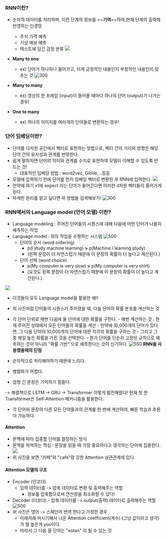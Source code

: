 ### RNN이란?

- 순차적 데이터를 처리하며, 이전 단계의 정보를 ==**기억**==하여 현재 단계의 출력에 반영하는 신경망
  - 주식 가격 예측
  - 기상 예보 예측
  - 텍스트에 담긴 감정 분류
    ![](https://i.imgur.com/GaXurmj.png)
- **Many to one**

  - ex) 단어가 하나하나 들어가고, 이게 긍정적인 내용인지 부정적인 내용인지 맞추는 것
    ![300](https://i.imgur.com/XVQJk3w.png)

- **Many to many**
  - ex) 영상의 한 프레임 (input)이 들어올 때마다 하나의 단어 (output)가 나가는 경우!
- **One to many**
  - ex) 하나의 이미지를 여러개의 단어들로 변환하는 경우!

### 단어 임베딩이란?

- 단어를 다차원 공간에서 벡터로 표현하는 방법으로, 벡터 간의 거리와 방향은 해당 단어 간의 유사성과 관계를 반영한다.
- 쉽게 말하자면 단어의 의미와 관계를 수치로 표현하여 모델이 이해할 수 있도록 만드는 것!
  - 대표적인 임베딩 방법 : word2vec, GloVe, ..등등
- 모델에 입력하기 전에 단어를 먼저 임베딩 벡터로 변환한 후 RNN에 입력한다.
  ![](https://i.imgur.com/QkqWu1h.png)
- 만약에 여기 x1에 expect 라는 단어가 들어간다면 이러한 d차원 벡터들이 들어가게 된다.
- 자세한 원리를 알고 싶다면 위 방법들 검색해보기!
  ![300](https://i.imgur.com/aGhlPKT.png)

### RNN에서의 Language model (언어 모델) 이란?

- Language modeling : 주어진 단어들의 시퀀스에 대해 다음에 어떤 단어가 나올지 예측하는 작업
- Language model : 위의 작업을 수행하는 시스템
  ![500](https://i.imgur.com/TjVLeLB.png)
  - 단어의 순서 (word ordering)
    - p(I study machine learning) **>** p(Machine I learning study)
    - (왼쪽 문장이 더 자연스럽기 때문에 이 문장의 확률이 더 높다고 계산된다.)
  - 단어 선택 (word choice)
    - p(My computer is very slow) **>** p(My computer is very shirt)
    - (요것도 왼쪽 문장이 더 자연스럽기 때문에 이 문장의 확률이 더 높다고 계산된다.)

![](https://i.imgur.com/IwJ5R8v.png)

- 이것들이 모두 Language model을 활용한 예!!

- 위 사진처럼 단어들의 시퀀스가 주어졌을 때, 다음 단어의 확률 분포를 계산하는 것
- 각 단어 단위로 매번 다음에 올 단어에 대한 확률을 구한다. - 매번 계산하는 것 : 현재 주어진 상태에서 모든 단어들의 확률을 계산 - 만약에 10,000개의 단어가 있다면, 그 다음 단어의 10,000개의 단어에 대한 각각의 확률을 구하는 것 - 그리고 그 중 제일 높은 확률을 가진 것을 선택한다. - 뭔가 단어를 단순히 고정된 규칙으로 예측하는 것이 아니라 "확률 기반" 으로 예측한다는 것이 신기하다.
  ![550](https://i.imgur.com/Q9FypVa.png)
  **RNN을 사용했을때의 단점**
- 순차적으로 처리해야하기 때문에 느리다.
- 병렬화가 어렵다.
- 엄청 긴 문장은 기억하기 힘들다.

-> 해결책으로 LSTM -> GRU -> Transformer 이렇게 발전해왔다!
현재 핫 한 Transformer은 Self-Attention 메커니즘을 활용한다.

- 각 단어와 문장의 다른 모든 단어들과의 관계를 한 번에 계산하여, 빠른 학습과 추론이 가능하다.

#### Attention

- 문맥에 따라 집중할 단어를 결정하는 방식
- 문맥을 파악하는 핵심 : 문장을 읽을 때 가장 중요하다고 생각하는 단어에 집중한다.
  ![](https://i.imgur.com/TudOqAb.png)
- 위 사진을 보면 "카페"와 "cafe"랑 강한 Attention 상관관계에 있다.

#### Attention 모델의 구조

- Encoder (인코더)
  - 입력 데이터를 -> 압축 데이터로 변환 및 출력해주는 역할
    - 정보를 압축함으로써 연산량을 최소화할 수 있다!
- Decoder (디코더) - 압축 데이터를 -> output(출력) 데이터로 출력해주는 역할
  ![500](https://i.imgur.com/94SNWBp.png)
- 위 사진은 영어 -> 스페인어 번역 한다고 가정한 경우
  - 이래저래 머시기해서 나온 Attention coefficient(계수) (그냥 값이라고 생각)가 젤 높은게 you이다.
  - 따라서 그 다음 올 단어는 "estan" 이 될 수 있는 것
